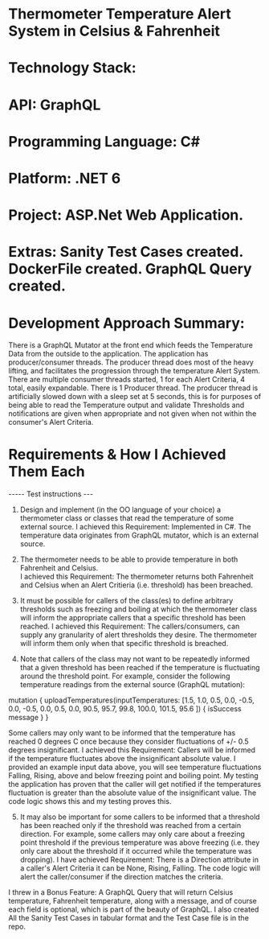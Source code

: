# Thermometer Temperature Alert System in Celsius & Fahrenheit
# Technology Stack: 
# API: GraphQL 
# Programming Language: C#
# Platform: .NET 6
# Project: ASP.Net Web Application.
# Extras: Sanity Test Cases created. DockerFile created. GraphQL Query created.
# Development Approach Summary: 
There is a GraphQL Mutator at the front end which feeds the Temperature Data from the outside to the application. The application has producer/consumer threads. The producer thread does most of the heavy lifting, and facilitates the progression through the temperature Alert System. There are multiple consumer threads started, 1 for each Alert Criteria, 4 total, easily expandable. There is 1 Producer thread. The producer thread is artificially slowed down with a sleep set at 5 seconds, this is for purposes of being able to read the Temperature output and validate Thresholds and notifications are given when appropriate and not given when not within the consumer's Alert Criteria.
# Requirements & How I Achieved Them Each
----- Test instructions ---

1. Design and implement (in the OO language of your choice) a thermometer class or classes that read the temperature of some external source. 
I achieved this Requirement: Implemented in C#. The temperature data originates from GraphQL mutator, which is an external source.

2. The thermometer needs to be able to provide temperature in both Fahrenheit and Celsius.  
I achieved this Requirement: The thermometer returns both Fahrenheit and Celsius when an Alert Critieria (i.e. threshold) has been breached.

3. It must be possible for callers of the class(es) to define arbitrary thresholds such as freezing and boiling at which the thermometer class will inform the appropriate callers that a specific threshold has been reached. 
I achieved this Requirement: The callers/consumers, can supply any granularity of alert thresholds they desire. The thermometer will inform them only when that specific threshold is breached.

4. Note that callers of the class may not want to be repeatedly informed that a given threshold has been reached if the temperature is fluctuating around the threshold point. For example, consider the following temperature readings from the external source (GraphQL mutation):

mutation {
      uploadTemperatures(inputTemperatures: 
    [1.5,
    1.0,
    0.5,
    0.0,
    -0.5,
    0.0,
    -0.5,
    0.0,
    0.5,
    0.0,
    90.5,
    95.7,
    99.8,
    100.0,
    101.5,
    95.6
    ]) 
       {
        isSuccess
        message
       }
     }
     
Some callers may only want to be informed that the temperature has reached 0 degrees C once because they consider fluctuations of +/- 0.5 degrees insignificant. 
I achieved this Requirement: Callers will be informed if the temperature fluctuates above the insignificant absolute value. I provided an example input data above, you will see temperature fluctuations Falling, Rising, above and below freezing point and boiling point. My testing the application has proven that the caller will get notified if the temperatures fluctuation is greater than the absolute value of the insignificant value. The code logic shows this and my testing proves this.

5. It may also be important for some callers to be informed that a threshold has been reached only if the threshold was reached from a certain direction. For example, some callers may only care about a freezing point threshold if the previous temperature was above freezing (i.e. they only care about the threshold if it occurred while the temperature was dropping).
I have achieved Requirement: There is a Direction attribute in a caller's Alert Criteria it can be None, Rising, Falling. The code logic will alert the caller/consumer if the direction matches the criteria.

I threw in a Bonus Feature: A GraphQL Query that will return Celsius temperature, Fahrenheit temperature, along with a message, and of course each field is optional, which is part of the beauty of GraphQL.
I also created All the Sanity Test Cases in tabular format and the Test Case file is in the repo.
